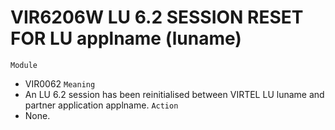 # VIR6206W LU 6.2 SESSION RESET FOR LU applname (luname)
`Module`
- VIR0062
`Meaning`
- An LU 6.2 session has been reinitialised between VIRTEL LU luname and partner application applname.
`Action`
- None.
